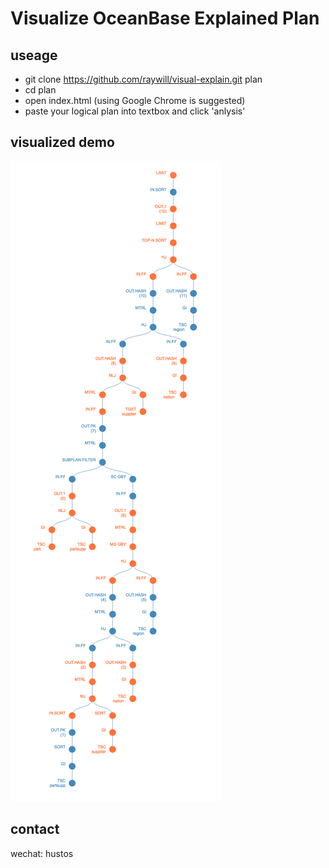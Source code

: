 # Visualize OceanBase Explained Plan


## useage

 - git clone https://github.com/raywill/visual-explain.git plan
 - cd plan
 - open index.html (using Google Chrome is suggested)
 - paste your logical plan into textbox and click 'anlysis'

## visualized demo

 ![demo](demo.png)

## contact

 wechat: hustos

